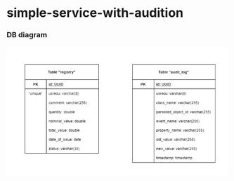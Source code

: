 # simple-service-with-audition


### DB diagram
![diagram](https://github.com/fugrusha/simple-service-with-audition/blob/master/diagram/DB%20diagram.png)
